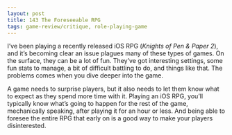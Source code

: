 ```yaml
---
layout: post
title: 143 The Foreseeable RPG
tags: game-review/critique, role-playing-game
---
```

I’ve been playing a recently released iOS RPG (*Knights of Pen & Paper 2*), and it’s becoming clear an issue plagues many of these types of games.  On the surface, they can be a lot of fun.  They’ve got interesting settings, some fun stats to manage, a bit of difficult battling to do, and things like that.  The problems comes when you dive deeper into the game.

A game needs to surprise players, but it also needs to let them know what to expect as they spend more time with it.  Playing an iOS RPG, you’ll typically know what’s going to happen for the rest of the game, mechanically speaking, after playing it for an hour or less.  And being able to foresee the entire RPG that early on is a good way to make your players disinterested.